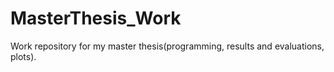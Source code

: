 # MasterThesis_Work
Work repository for my master thesis(programming, results and evaluations, plots).
